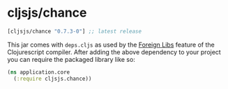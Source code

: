 # cljsjs/chance

[](dependency)
```clojure
[cljsjs/chance "0.7.3-0"] ;; latest release
```
[](/dependency)

This jar comes with `deps.cljs` as used by the [Foreign Libs][flibs] feature
of the Clojurescript compiler. After adding the above dependency to your project
you can require the packaged library like so:

```clojure
(ns application.core
  (:require cljsjs.chance))
```

[flibs]: https://github.com/clojure/clojurescript/wiki/Foreign-Dependencies
